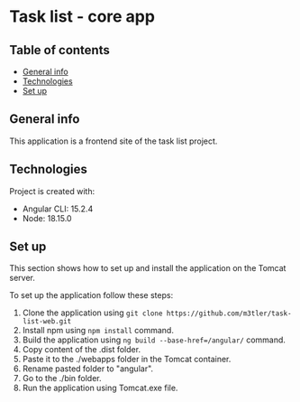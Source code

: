 # Task list - core app

## Table of contents
* [General info](#general-info)
* [Technologies](#technologies)
* [Set up](#set-up)

## General info
This application is a frontend site of the task list project. 

## Technologies
Project is created with:
* Angular CLI: 15.2.4
* Node: 18.15.0

## Set up
This section shows how to set up and install the application on the Tomcat server.

To set up the application follow these steps:
1. Clone the application using ```git clone https://github.com/m3tler/task-list-web.git```
2. Install npm using ```npm install``` command.
3. Build the application using ```ng build --base-href=/angular/``` command.
4. Copy content of the .dist folder.
5. Paste it to the ./webapps folder in the Tomcat container.
6. Rename pasted folder to "angular".
7. Go to the ./bin folder.
8. Run the application using Tomcat.exe file.
